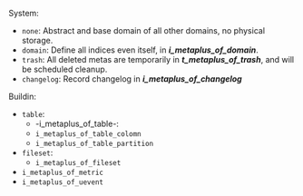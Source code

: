 
System:

- `none`: Abstract and base domain of all other domains, no physical storage.
- `domain`: Define all indices even itself, in ***i_metaplus_of_domain***.
- `trash`: All deleted metas are temporarily in ***t_metaplus_of_trash***, and will be scheduled cleanup.
- `changelog`: Record changelog in ***i_metaplus_of_changelog*** 

Buildin:
- `table`: 
  - -i_metaplus_of_table-: 
  - `i_metaplus_of_table_colomn`
  - `i_metaplus_of_table_partition`
- `fileset`:
  - `i_metaplus_of_fileset`
- `i_metaplus_of_metric`
- `i_metaplus_of_uevent`






